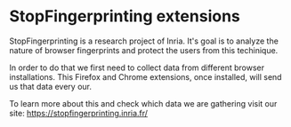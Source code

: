 StopFingerprinting extensions
=============================

StopFingerprinting is a research project of Inria. It's goal is to analyze the
nature of browser fingerprints and protect the users from this techinique.

In order to do that we first need to collect data from different browser
installations. This Firefox and Chrome extensions, once installed, will send
us that data every our.

To learn more about this and check which data we are gathering visit our site:
https://stopfingerprinting.inria.fr/
